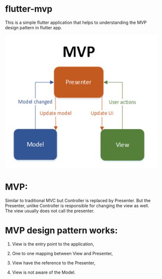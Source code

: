 # flutter-mvp

This is a simple flutter application that helps to understanding the MVP design pattern in flutter app.

![alt text](https://github.com/nadeemabbas786/flutter-mvp/blob/main/assets/MVP.png?raw=true)

# MVP:

Similar to traditional MVC but Controller is replaced by Presenter. But the Presenter, unlike Controller is responsible for changing the view as well. The view usually does not call the presenter.

# MVP design pattern works:

1. View is the entry point to the application,

2. One to one mapping between View and Presenter,

3. View have the reference to the Presenter,

4. View is not aware of the Model.